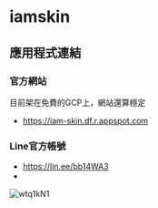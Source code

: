 # iamskin
## 應用程式連結
### **官方網站**
目前架在免費的GCP上，網站還算穩定
* https://iam-skin.df.r.appspot.com

### **Line官方帳號**
- https://lin.ee/bb14WA3
- 
![wtq1kN1](https://user-images.githubusercontent.com/57746866/201593609-b8e4acd8-ef10-4955-ace3-bb26e246793e.jpg)
